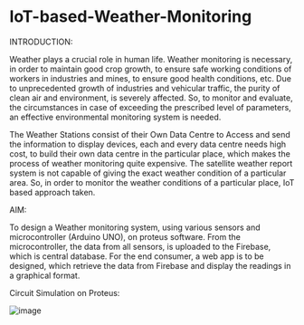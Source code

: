 # IoT-based-Weather-Monitoring
INTRODUCTION:

Weather plays a crucial role in human life. Weather monitoring is necessary, in order to maintain good crop growth, to ensure safe working conditions of workers in industries and mines, to ensure good health conditions, etc. Due to unprecedented growth of industries and vehicular traffic, the purity of clean air and environment, is severely affected. So, to monitor and evaluate, the circumstances in case of exceeding the prescribed level of parameters, an effective environmental monitoring system is needed.

The Weather Stations consist of their Own Data Centre to Access and send the information to display devices, each and every data centre needs high cost, to build their own data centre in the particular place, which makes the process of weather monitoring quite expensive. The satellite weather report system is not capable of giving the exact weather condition of a particular area. So, in order to monitor the weather conditions of a particular place, IoT based approach taken. 

AIM:

To design a Weather monitoring system, using various sensors and microcontroller (Arduino UNO), on proteus software. From the microcontroller, the data from all sensors, is uploaded to the Firebase, which is central database. For the end consumer, a web app is to be designed, which retrieve the data from Firebase and display the readings in a graphical format.

Circuit Simulation on Proteus:

![image](https://user-images.githubusercontent.com/87270906/125199757-589acd80-e285-11eb-8c61-727b8689982d.png)
